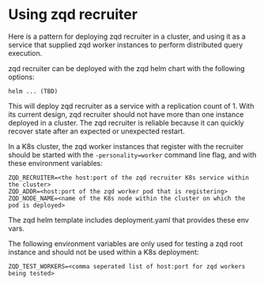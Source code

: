 # Using zqd recruiter

Here is a pattern for deploying zqd recruiter in a cluster, and using it as a service that supplied zqd worker instances to perform distributed query execution.

zqd recruiter can be deployed with the zqd helm chart with the following options:

```
helm ... (TBD)
```

This will deploy zqd recruiter as a service with a replication count of 1. With its current design, zqd recruiter should not have more than one instance deployed in a cluster. The zqd recruiter is reliable because it can quickly recover state after an expected or unexpected restart.

In a K8s cluster, the zqd worker instances that register with the recruiter should be started with the `-personality=worker` command line flag, and with these environment variables:

```
ZQD_RECRUITER=<the host:port of the zqd recruiter K8s service within the cluster>
ZQD_ADDR=<host:port of the zqd worker pod that is registering>
ZQD_NODE_NAME=<name of the K8s node within the cluster on which the pod is deployed>
```

The zqd helm template includes deployment.yaml that provides these env vars.

The following environment variables are only used for testing a zqd root instance and should not be used within a K8s deployment:

```
ZQD_TEST_WORKERS=<comma seperated list of host:port for zqd workers being tested>
```